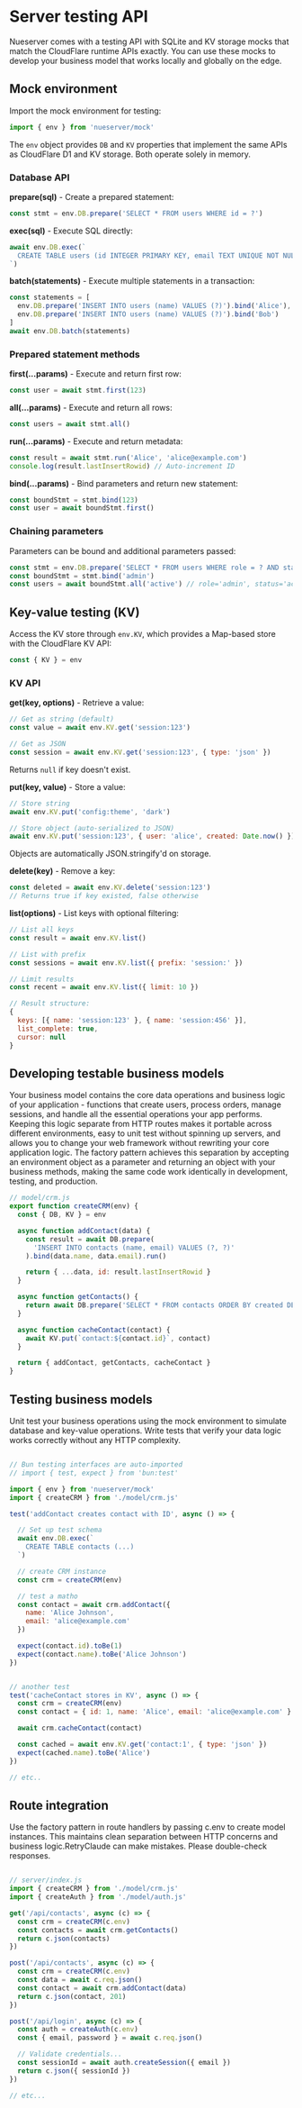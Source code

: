 
# Server testing API
Nueserver comes with a testing API with SQLite and KV storage mocks that match the CloudFlare runtime APIs exactly. You can use these mocks to develop your business model that works locally and globally on the edge.

## Mock environment
Import the mock environment for testing:

```javascript
import { env } from 'nueserver/mock'
```

The `env` object provides `DB` and `KV` properties that implement the same APIs as CloudFlare D1 and KV storage. Both operate solely in memory.

### Database API

**prepare(sql)** - Create a prepared statement:

```javascript
const stmt = env.DB.prepare('SELECT * FROM users WHERE id = ?')
```

**exec(sql)** - Execute SQL directly:

```javascript
await env.DB.exec(`
  CREATE TABLE users (id INTEGER PRIMARY KEY, email TEXT UNIQUE NOT NULL)
`)
```

**batch(statements)** - Execute multiple statements in a transaction:

```javascript
const statements = [
  env.DB.prepare('INSERT INTO users (name) VALUES (?)').bind('Alice'),
  env.DB.prepare('INSERT INTO users (name) VALUES (?)').bind('Bob')
]
await env.DB.batch(statements)
```

### Prepared statement methods

**first(...params)** - Execute and return first row:

```javascript
const user = await stmt.first(123)
```

**all(...params)** - Execute and return all rows:

```javascript
const users = await stmt.all()
```

**run(...params)** - Execute and return metadata:

```javascript
const result = await stmt.run('Alice', 'alice@example.com')
console.log(result.lastInsertRowid) // Auto-increment ID
```

**bind(...params)** - Bind parameters and return new statement:

```javascript
const boundStmt = stmt.bind(123)
const user = await boundStmt.first()
```

### Chaining parameters

Parameters can be bound and additional parameters passed:

```javascript
const stmt = env.DB.prepare('SELECT * FROM users WHERE role = ? AND status = ?')
const boundStmt = stmt.bind('admin')
const users = await boundStmt.all('active') // role='admin', status='active'
```

## Key-value testing (KV)

Access the KV store through `env.KV`, which provides a Map-based store with the CloudFlare KV API:

```javascript
const { KV } = env
```

### KV API

**get(key, options)** - Retrieve a value:

```javascript
// Get as string (default)
const value = await env.KV.get('session:123')

// Get as JSON
const session = await env.KV.get('session:123', { type: 'json' })
```

Returns `null` if key doesn't exist.

**put(key, value)** - Store a value:

```javascript
// Store string
await env.KV.put('config:theme', 'dark')

// Store object (auto-serialized to JSON)
await env.KV.put('session:123', { user: 'alice', created: Date.now() })
```

Objects are automatically JSON.stringify'd on storage.

**delete(key)** - Remove a key:

```javascript
const deleted = await env.KV.delete('session:123')
// Returns true if key existed, false otherwise
```

**list(options)** - List keys with optional filtering:

```javascript
// List all keys
const result = await env.KV.list()

// List with prefix
const sessions = await env.KV.list({ prefix: 'session:' })

// Limit results
const recent = await env.KV.list({ limit: 10 })

// Result structure:
{
  keys: [{ name: 'session:123' }, { name: 'session:456' }],
  list_complete: true,
  cursor: null
}
```


## Developing testable business models
Your business model contains the core data operations and business logic of your application - functions that create users, process orders, manage sessions, and handle all the essential operations your app performs. Keeping this logic separate from HTTP routes makes it portable across different environments, easy to unit test without spinning up servers, and allows you to change your web framework without rewriting your core application logic. The factory pattern achieves this separation by accepting an environment object as a parameter and returning an object with your business methods, making the same code work identically in development, testing, and production.


```javascript
// model/crm.js
export function createCRM(env) {
  const { DB, KV } = env

  async function addContact(data) {
    const result = await DB.prepare(
      'INSERT INTO contacts (name, email) VALUES (?, ?)'
    ).bind(data.name, data.email).run()

    return { ...data, id: result.lastInsertRowid }
  }

  async function getContacts() {
    return await DB.prepare('SELECT * FROM contacts ORDER BY created DESC').all()
  }

  async function cacheContact(contact) {
    await KV.put(`contact:${contact.id}`, contact)
  }

  return { addContact, getContacts, cacheContact }
}
```

## Testing business models
Unit test your business operations using the mock environment to simulate database and key-value operations. Write tests that verify your data logic works correctly without any HTTP complexity.


```javascript

// Bun testing interfaces are auto-imported
// import { test, expect } from 'bun:test'

import { env } from 'nueserver/mock'
import { createCRM } from './model/crm.js'

test('addContact creates contact with ID', async () => {

  // Set up test schema
  await env.DB.exec(`
    CREATE TABLE contacts (...)
  `)

  // create CRM instance
  const crm = createCRM(env)

  // test a matho
  const contact = await crm.addContact({
    name: 'Alice Johnson',
    email: 'alice@example.com'
  })

  expect(contact.id).toBe(1)
  expect(contact.name).toBe('Alice Johnson')
})


// another test
test('cacheContact stores in KV', async () => {
  const crm = createCRM(env)
  const contact = { id: 1, name: 'Alice', email: 'alice@example.com' }

  await crm.cacheContact(contact)

  const cached = await env.KV.get('contact:1', { type: 'json' })
  expect(cached.name).toBe('Alice')
})

// etc..
```


## Route integration
Use the factory pattern in route handlers by passing c.env to create model instances. This maintains clean separation between HTTP concerns and business logic.RetryClaude can make mistakes. Please double-check responses.

```javascript

// server/index.js
import { createCRM } from './model/crm.js'
import { createAuth } from './model/auth.js'

get('/api/contacts', async (c) => {
  const crm = createCRM(c.env)
  const contacts = await crm.getContacts()
  return c.json(contacts)
})

post('/api/contacts', async (c) => {
  const crm = createCRM(c.env)
  const data = await c.req.json()
  const contact = await crm.addContact(data)
  return c.json(contact, 201)
})

post('/api/login', async (c) => {
  const auth = createAuth(c.env)
  const { email, password } = await c.req.json()

  // Validate credentials...
  const sessionId = await auth.createSession({ email })
  return c.json({ sessionId })
})

// etc...
```

